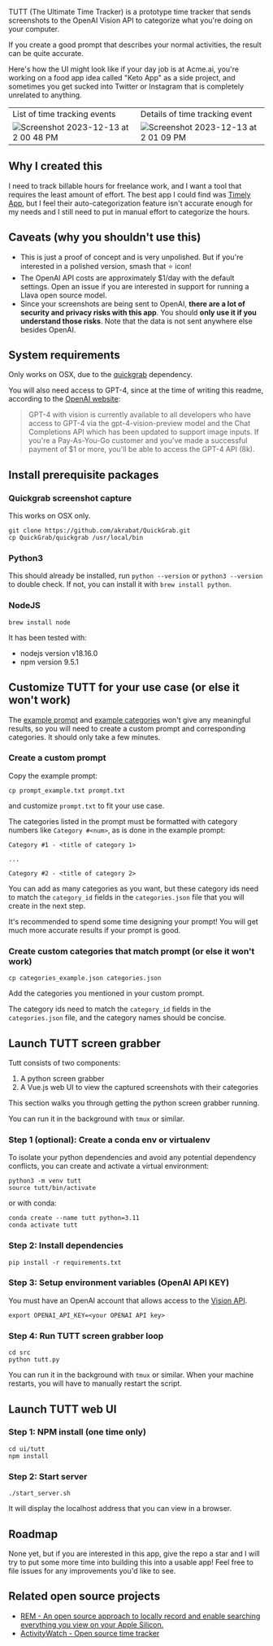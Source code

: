 TUTT (The Ultimate Time Tracker) is a prototype time tracker that sends screenshots to the OpenAI Vision API to categorize what you're doing on your computer.  

If you create a good prompt that describes your normal activities, the result can be quite accurate.

Here's how the UI might look like if your day job is at Acme.ai, you're working on a food app idea called "Keto App" as a side project, and sometimes you get sucked into Twitter or Instagram that is completely unrelated to anything.

| | |
|---|---|
|List of time tracking events | Details of time tracking event|
|  ![Screenshot 2023-12-13 at 2 00 48 PM](https://github.com/tleyden/tutt/assets/296876/6eb41f46-049e-465d-a69d-8bcb2e2f852c) |  ![Screenshot 2023-12-13 at 2 01 09 PM](https://github.com/tleyden/tutt/assets/296876/e35801c1-f283-4dca-a24e-c960f7210a3a)  |


## Why I created this

I need to track billable hours for freelance work, and I want a tool that requires the least amount of effort.  The best app I could find was [Timely App](https://timelyapp.com/), but I feel their auto-categorization feature isn't accurate enough for my needs and I still need to put in manual effort to categorize the hours.

## Caveats (why you shouldn't use this)

* This is just a proof of concept and is very unpolished.  But if you're interested in a polished version, smash that ⭐ icon!
* The OpenAI API costs are approximately $1/day with the default settings.  Open an issue if you are interested in support for running a Llava open source model.
* Since your screenshots are being sent to OpenAI, **there are a lot of security and privacy risks with this app**.  You should **only use it if you understand those risks**.  Note that the data is not sent anywhere else besides OpenAI.

## System requirements 

Only works on OSX, due to the [quickgrab](https://github.com/akrabat/QuickGrab/tree/update) dependency.

You will also need access to GPT-4, since at the time of writing this readme, according to the [OpenAI website](https://platform.openai.com/docs/guides/vision):

> GPT-4 with vision is currently available to all developers who have access to GPT-4 via the gpt-4-vision-preview model and the Chat Completions API which has been updated to support image inputs.
If you're a Pay-As-You-Go customer and you've made a successful payment of $1 or more, you'll be able to access the GPT-4 API (8k).


## Install prerequisite packages

### Quickgrab screenshot capture

This works on OSX only.

```
git clone https://github.com/akrabat/QuickGrab.git
cp QuickGrab/quickgrab /usr/local/bin
```

### Python3

This should already be installed, run `python --version` or `python3 --version` to double check.  If not, you can install it with `brew install python`.

### NodeJS

```
brew install node
```

It has been tested with:

* nodejs version v18.16.0
* npm version 9.5.1

## Customize TUTT for your use case (or else it won't work)

The [example prompt](prompt_example.txt) and [example categories](categories_example.json) won't give any meaningful results, so you will need to create a custom prompt and corresponding categories.  It should only take a few minutes.

### Create a custom prompt

Copy the example prompt:

```
cp prompt_example.txt prompt.txt
```

and customize `prompt.txt` to fit your use case.  

The categories listed in the prompt must be formatted with category numbers like `Category #<num>`, as is done in the example prompt:

```
Category #1 - <title of category 1>

... 

Category #2 - <title of category 2>
```

You can add as many categories as you want, but these category ids need to match the `category_id` fields in the `categories.json` file that you will create in the next step.

It's recommended to spend some time designing your prompt!  You will get much more accurate results if your prompt is good.

### Create custom categories that match prompt (or else it won't work)

```
cp categories_example.json categories.json
```

Add the categories you mentioned in your custom prompt.

The category ids need to match the `category_id` fields in the `categories.json` file, and the category names should be concise.


## Launch TUTT screen grabber

Tutt consists of two components:

1. A python screen grabber
2. A Vue.js web UI to view the captured screenshots with their categories

This section walks you through getting the python screen grabber running.

You can run it in the background with `tmux` or similar.


### Step 1 (optional): Create a conda env or virtualenv

To isolate your python dependencies and avoid any potential dependency conflicts, you can create and activate a virtual environment:

```
python3 -m venv tutt
source tutt/bin/activate
```

or with conda:

```
conda create --name tutt python=3.11
conda activate tutt
```

### Step 2: Install dependencies

```
pip install -r requirements.txt
```

### Step 3: Setup environment variables (OpenAI API KEY)

You must have an OpenAI account that allows access to the [Vision API](https://platform.openai.com/docs/guides/vision).

```
export OPENAI_API_KEY=<your OPENAI API key>
```

### Step 4: Run TUTT screen grabber loop

```
cd src
python tutt.py
```

You can run it in the background with `tmux` or similar.  When your machine restarts, you will have to manually restart the script.

## Launch TUTT web UI

### Step 1: NPM install (one time only)

```
cd ui/tutt
npm install
```

### Step 2: Start server

```
./start_server.sh
```

It will display the localhost address that you can view in a browser.


## Roadmap

None yet, but if you are interested in this app, give the repo a star and I will try to put some more time into building this into a usable app!  Feel free to file issues for any improvements you'd like to see.


## Related open source projects

* [REM - An open source approach to locally record and enable searching everything you view on your Apple Silicon.](https://github.com/jasonjmcghee/rem)
* [ActivityWatch - Open source time tracker](https://activitywatch.net/)
